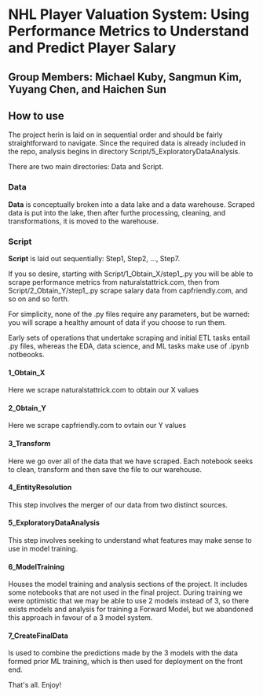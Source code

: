 # NHL Player Valuation System: Using Performance Metrics to Understand and Predict Player Salary

## Group Members: Michael Kuby, Sangmun Kim, Yuyang Chen, and Haichen Sun

## How to use
The project herin is laid on in sequential order and should be fairly straightforward to navigate. Since the required data is already included in the repo, analysis begins in directory Script/5_ExploratoryDataAnalysis. 

There are two main directories: Data and Script.

### Data
**Data** is conceptually broken into a data lake and a data warehouse. Scraped data is put into the lake, then after furthe processing, cleaning, and transformations, it is moved to the warehouse.

### Script
**Script** is laid out sequentially: Step1, Step2, ..., Step7.

If you so desire, starting with Script/1_Obtain_X/step1_.py you will be able to scrape performance metrics from naturalstattrick.com, then from Script/2_Obtain_Y/step1_.py scrape salary data from capfriendly.com, and so on and so forth. 

For simplicity, none of the .py files require any parameters, but be warned: you will scrape a healthy amount of data if you choose to run them.

Early sets of operations that undertake scraping and initial ETL tasks entail .py files, whereas the EDA, data science, and ML tasks make use of .ipynb notbeooks.

#### 1_Obtain_X
Here we scrape naturalstattrick.com to obtain our X values

#### 2_Obtain_Y
Here we scrape capfriendly.com to ovtain our Y values

#### 3_Transform
Here we go over all of the data that we have scraped. Each notebook seeks to clean, transform and then save the file to our warehouse.

#### 4_EntityResolution
This step involves the merger of our data from two distinct sources.

#### 5_ExploratoryDataAnalysis
This step involves seeking to understand what features may make sense to use in model training.

#### 6_ModelTraining 
Houses the model training and analysis sections of the project. It includes some notebooks that are not used in the final project. During training we were optimistic that we may be able to use 2 models instead of 3, so there exists models and analysis for training a Forward Model, but we abandoned this approach in favour of a 3 model system.

#### 7_CreateFinalData
Is used to combine the predictions made by the 3 models with the data formed prior ML training, which is then used for deployment on the front end.

That's all. Enjoy!